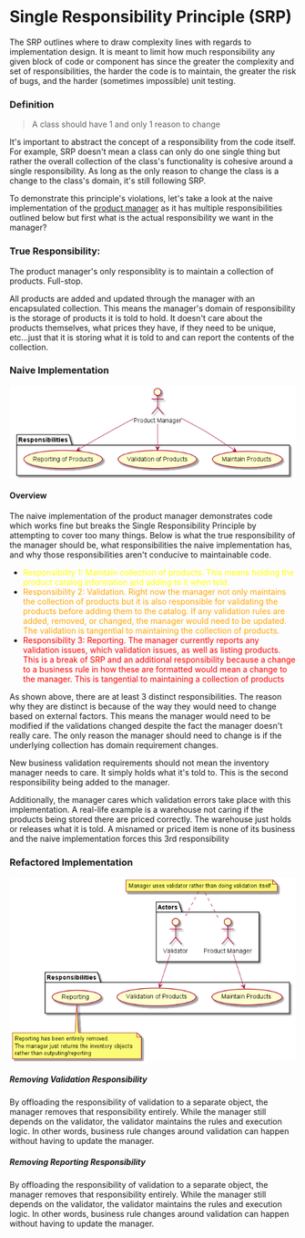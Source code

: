 # Single Responsibility Principle (SRP)

The SRP outlines where to draw complexity lines with regards to implementation design. It is meant to limit how much responsibility any given block of code or component has since the greater the complexity and set of responsibilities, the harder the code is to maintain, the greater the risk of bugs, and the harder (sometimes impossible) unit testing.

### Definition
> A class should have 1 and only 1 reason to change

It's important to abstract the concept of a responsibility from the code itself. For example, SRP doesn't mean a class can only do one single thing but rather the overall collection of the class's functionality is cohesive around a single responsibility. As long as the only reason to change the class is a change to the class's domain, it's still following SRP.

To demonstrate this principle's violations, let's take a look at the naive implementation of the [product manager](../1_single_responsibility/naive/product_manager.ts) as it has multiple responsibilities outlined below but first what is the actual responsibility we want in the manager?

### True Responsibility:

The product manager's only responsiblity is to maintain a collection of products. Full-stop.

All products are added and updated through the manager with an encapsulated collection. This means the manager's domain of responsibility is the storage of products it is told to hold. It doesn't care about the products themselves, what prices they have, if they need to be unique, etc...just that it is storing what it is told to and can report the contents of the collection.

### Naive Implementation



![Select launch profile (VSCode)](images/srp_naive.png)

#### Overview
The naive implementation of the product manager demonstrates code which works fine but breaks the Single Responsibility Principle by attempting to cover too many things. Below is what the true responsibility of the manager should be, what responsibilities the naive implementation has, and why those responsibilities aren't conducive to maintainable code.



* <span style="color:#FFFF00">Responsibility 1: Maintain collection of products. This means holding the product catalog information and adding to it when told.</span>
* <span style="color:orange">Responsibility 2: Validation. Right now the manager not only maintains the collection of products but it is also responsible for validating the products before adding them to the catalog. If any validation rules are added, removed, or changed, the manager would need to be updated. The validation is tangential to maintaining the collection of products.</span>
* <span style="color:red">Responsibility 3: Reporting. The manager currently reports any validation issues, which validation issues, as well as listing products. This is a break of SRP and an additional responsibility because a change to a business rule in how these are formatted would mean a change to the manager. This is tangential to maintaining a collection of products</span>

As shown above, there are at least 3 distinct responsibilities. The reason why they are distinct is because of the way they would need to change based on external factors. This means the manager would need to be modified if the validations changed despite the fact the manager doesn't really care. The only reason the manager should need to change is if the underlying collection has domain requirement changes.

New business validation requirements should not mean the inventory manager needs to care. It simply holds what it's told to. This is the second responsibility being added to the manager.

Additionally, the manager cares which validation errors take place with this implementation. A real-life example is a warehouse not caring if the products being stored there are priced correctly. The warehouse just holds or releases what it is told. A misnamed or priced item is none of its business and the naive implementation forces this 3rd responsibility

### Refactored Implementation

![Refactored Implementation](images/srp_refactored.png)

#####  Removing Validation Responsibility
By offloading the responsibility of validation to a separate object, the manager removes that responsibility entirely. While the manager still depends on the validator, the validator maintains the rules and execution logic. In other words, business rule changes around validation can happen without having to update the manager.

##### Removing Reporting Responsibility
By offloading the responsibility of validation to a separate object, the manager removes that responsibility entirely. While the manager still depends on the validator, the validator maintains the rules and execution logic. In other words, business rule changes around validation can happen without having to update the manager.

